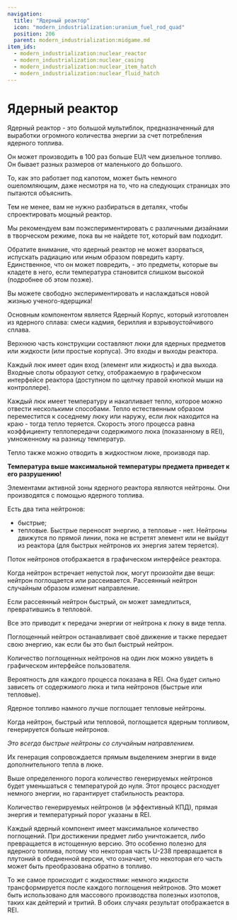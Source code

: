 ```yaml
---
navigation:
  title: "Ядерный реактор"
  icon: "modern_industrialization:uranium_fuel_rod_quad"
  position: 206
  parent: modern_industrialization:midgame.md
item_ids:
  - modern_industrialization:nuclear_reactor
  - modern_industrialization:nuclear_casing
  - modern_industrialization:nuclear_item_hatch
  - modern_industrialization:nuclear_fluid_hatch
---
```


# Ядерный реактор

Ядерный реактор - это большой мультиблок, предназначенный для выработки огромного количества энергии за счет потребления ядерного топлива.

<Recipe id="modern_industrialization:electric_age/machine/nuclear_reactor_asbl" />

Он может производить в 100 раз больше EU/t чем дизельное топливо. Он бывает разных размеров от маленького до большого.

То, как это работает под капотом, может быть немного ошеломляющим, даже несмотря на то, что на следующих страницах это пытаются объяснить.

Тем не менее, вам не нужно разбираться в деталях, чтобы спроектировать мощный реактор.

Мы рекомендуем вам поэкспериментировать с различными дизайнами в творческом режиме, пока вы не найдете тот, который вам подходит.

Обратите внимание, что ядерный реактор не может взорваться, испускать радиацию или иным образом повредить карту. Единственное, что он может повредить, - это предметы, которые вы кладете в него, если температура становится слишком высокой (подробнее об этом позже).

Вы можете свободно экспериментировать и наслаждаться новой жизнью ученого-ядерщика!

Основным компонентом является Ядерный Корпус, который изготовлен из ядерного сплава: смеси кадмия, бериллия и взрывоустойчивого сплава.

<Recipe id="modern_industrialization:electric_age/casing/nuclear_casing_asbl" />

Верхнюю часть конструкции составляют люки для ядерных предметов или жидкости (или простые корпуса). Это входы и выходы реактора.

<Recipe id="modern_industrialization:electric_age/casing/nuclear_item_hatch_asbl" />

Каждый люк имеет один вход (элемент или жидкость) и два выхода. Входные слоты образуют сетку, отображаемую в графическом интерфейсе реактора (доступном по щелчку правой кнопкой мыши на контроллере).

<Recipe id="modern_industrialization:electric_age/casing/nuclear_fluid_hatch_asbl" />

Каждый люк имеет температуру и накапливает тепло, которое можно отвести несколькими способами.
Тепло естественным образом переместится к соседнему люку или наружу, если люк находится на краю - тогда тепло теряется.
Скорость этого процесса равна коэффициенту теплопередачи содержимого люка (показанному в REI), умноженному на разницу температур.

Тепло также можно отводить в жидкостном люке, производя пар.

**Температура выше максимальной температуры предмета приведет к его разрушению!**

Элементами активной зоны ядерного реактора являются нейтроны.
Они производятся с помощью ядерного топлива.

Есть два типа нейтронов:
- быстрые;
- тепловые.
Быстрые переносят энергию, а тепловые - нет.
Нейтроны движутся по прямой линии, пока не встретят элемент или не выйдут из реактора (для быстрых нейтронов их энергия затем теряется).

Поток нейтронов отображается в графическом интерфейсе реактора.

Когда нейтрон встречает непустой люк, могут произойти две вещи: нейтрон поглощается или рассеивается.
Рассеянный нейтрон случайным образом изменит направление.

Если рассеянный нейтрон быстрый, он может замедлиться, превратившись в тепловой.

Все это приводит к передачи энергии от нейтрона к люку в виде тепла.

Поглощенный нейтрон останавливает своё движение и также передает свою энергию, как если бы это был быстрый нейтрон.

Количество поглощенных нейтронов на один люк можно увидеть в графическом интерфейсе пользователя.

Вероятность для каждого процесса показана в REI.
Она будет сильно зависеть от содержимого люка и типа нейтронов (быстрые или тепловые).

Ядерное топливо намного лучше поглощает тепловые нейтроны.

Когда нейтрон, быстрый или тепловой, поглощается ядерным топливом, генерируется больше нейтронов.

*Это всегда быстрые нейтроны со случайным направлением.*

Их генерация сопровождается прямым выделением энергии в виде дополнительного тепла в люке.

Выше определенного порога количество генерируемых нейтронов будет уменьшаться с температурой до нуля.
Этот процесс расходует немного энергии, но гарантирует стабильность реактора.

Количество генерируемых нейтронов (и эффективный КПД), прямая энергия и температурный порог указаны в REI.

Каждый ядерный компонент имеет максимальное количество поглощений. При достижении предмет либо уничтожается, либо превращается в истощенную версию.
Это особенно полезно для ядерного топлива, потому что некоторая часть U-238 превращается в плутоний в обедненной версии, что означает, что некоторая его часть может быть преобразована обратно в топливо.

То же самое происходит с жидкостями: немного жидкости трансформируется после каждого поглощения нейтронов. Это может быть использовано для массового производства полезных изотопов, таких как дейтерий и тритий.
В обоих случаях результат отображается в REI.

